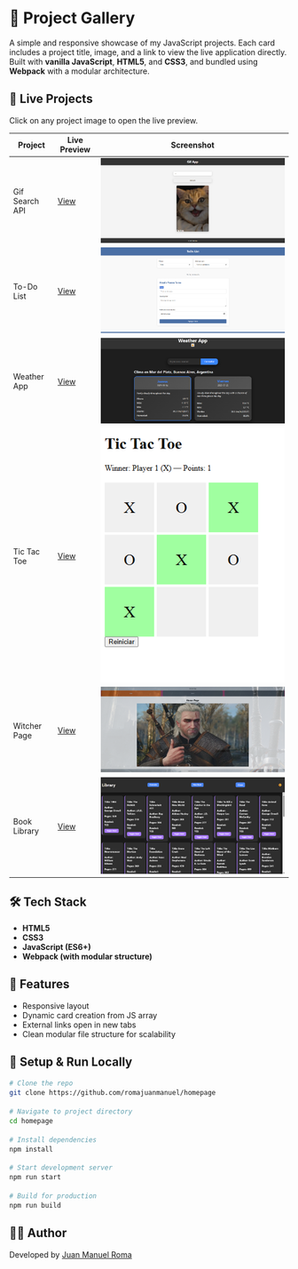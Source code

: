 # 🔗 Project Gallery

A simple and responsive showcase of my JavaScript projects. Each card includes a project title, image, and a link to view the live application directly. Built with **vanilla JavaScript**, **HTML5**, and **CSS3**, and bundled using **Webpack** with a modular architecture.

## 🚀 Live Projects

Click on any project image to open the live preview.

| Project        | Live Preview                                          | Screenshot |
|----------------|-------------------------------------------------------|------------|
| Gif Search API | [View](https://romajuanmanuel.github.io/api-gif/)    | ![Gif API](./src/assets/gifApi.png) |
| To-Do List     | [View](https://romajuanmanuel.github.io/todolist2/)  | ![To-Do List](./src/assets/todoList.png) |
| Weather App    | [View](https://romajuanmanuel.github.io/api-weather/)| ![Weather App](./src/assets/weatherApi.png) |
| Tic Tac Toe    | [View](https://romajuanmanuel.github.io/tic-tac-toe/)| ![Tic Tac Toe](./src/assets/tictactoe.png) |
| Witcher Page   | [View](https://romajuanmanuel.github.io/WitcherPage/)| ![Witcher Page](./src/assets/witcherPage.png) |
| Book Library   | [View](https://romajuanmanuel.github.io/book-library/)| ![Library](./src/assets/library.png) |

## 🛠️ Tech Stack

- **HTML5**
- **CSS3**
- **JavaScript (ES6+)**
- **Webpack (with modular structure)**

## 📁 Features

- Responsive layout
- Dynamic card creation from JS array
- External links open in new tabs
- Clean modular file structure for scalability

## 🔧 Setup & Run Locally

```bash
# Clone the repo
git clone https://github.com/romajuanmanuel/homepage

# Navigate to project directory
cd homepage

# Install dependencies
npm install

# Start development server
npm run start

# Build for production
npm run build
```

## 👨‍💻 Author

Developed by [Juan Manuel Roma](https://github.com/romajuanmanuel)
